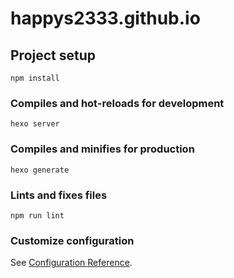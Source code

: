 # happys2333.github.io

## Project setup
```
npm install
```

### Compiles and hot-reloads for development
```
hexo server
```

### Compiles and minifies for production
```
hexo generate
```

### Lints and fixes files
```
npm run lint
```

### Customize configuration
See [Configuration Reference](https://cli.vuejs.org/config/).
